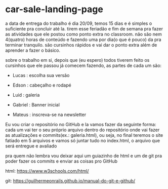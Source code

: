 # car-sale-landing-page

a data de entrega do trabalho é dia 20/09, temos 15 dias e é simples o suficiente pra concluir até la. tirem esse feriadão e fim de semana pra fazer as atividades que ele postou como ponto extra no classroom. não são nem 4(quatro) horas de conteúdo e fazendo uma por dia(o que é pouco) da pra terminar tranquilo. são cursinhos rápidos e vai dar o ponto extra além de aprender a fazer o básico.

sobre o trabalho em si, depois que (eu espero) todos tiverem feito os cursinhos que ele passou já comecem fazendo, as partes de cada um são:

- Lucas : escolha sua versão

- Edson : cabeçalho e rodapé

- Luid : galeria

- Gabriel : Banner inicial

- Mateus : inscreva-se na newsletter


Eu vou criar o repositório no GitHub e la vamos fazer da seguinte forma:
cada um vai ter o seu próprio arquivo dentro do repositório onde vai fazer as atualizações e commits(ex.: galeria.html), ou seja, no final teremos o site fatiado em 5 arquivos e vamos só juntar tudo no index.html, o arquivo que será entregue e avaliado

pra quem não lembra vou deixar aqui um guiazinho de html e um de git pra poder fazer os commits e enviar as coisas pro GitHub

html: https://www.w3schools.com/html/

git: https://guilhermeonrails.github.io/manual-do-git-e-github/
